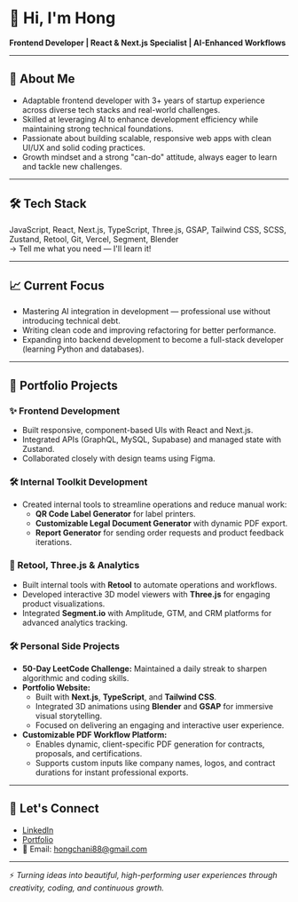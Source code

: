 # 👋 Hi, I'm Hong
**Frontend Developer | React & Next.js Specialist | AI-Enhanced Workflows**

---

## 🌟 About Me
- Adaptable frontend developer with 3+ years of startup experience across diverse tech stacks and real-world challenges.
- Skilled at leveraging AI to enhance development efficiency while maintaining strong technical foundations.
- Passionate about building scalable, responsive web apps with clean UI/UX and solid coding practices.
- Growth mindset and a strong "can-do" attitude, always eager to learn and tackle new challenges.

---

## 🛠️ Tech Stack
JavaScript, React, Next.js, TypeScript, Three.js, GSAP, Tailwind CSS, SCSS, Zustand, Retool, Git, Vercel, Segment, Blender  
→ Tell me what you need — I'll learn it!

---

## 📈 Current Focus
- Mastering AI integration in development — professional use without introducing technical debt.
- Writing clean code and improving refactoring for better performance.
- Expanding into backend development to become a full-stack developer (learning Python and databases).

---

## 🚀 Portfolio Projects

### ✨ Frontend Development
- Built responsive, component-based UIs with React and Next.js.
- Integrated APIs (GraphQL, MySQL, Supabase) and managed state with Zustand.
- Collaborated closely with design teams using Figma.

### 🛠️ Internal Toolkit Development
- Created internal tools to streamline operations and reduce manual work:
  - **QR Code Label Generator** for label printers.
  - **Customizable Legal Document Generator** with dynamic PDF export.
  - **Report Generator** for sending order requests and product feedback iterations.

### 🧩 Retool, Three.js & Analytics
- Built internal tools with **Retool** to automate operations and workflows.
- Developed interactive 3D model viewers with **Three.js** for engaging product visualizations.
- Integrated **Segment.io** with Amplitude, GTM, and CRM platforms for advanced analytics tracking.

### 🛠️ Personal Side Projects
- **50-Day LeetCode Challenge:** Maintained a daily streak to sharpen algorithmic and coding skills.
- **Portfolio Website:**  
  - Built with **Next.js**, **TypeScript**, and **Tailwind CSS**.  
  - Integrated 3D animations using **Blender** and **GSAP** for immersive visual storytelling.  
  - Focused on delivering an engaging and interactive user experience.
- **Customizable PDF Workflow Platform:**  
  - Enables dynamic, client-specific PDF generation for contracts, proposals, and certifications.  
  - Supports custom inputs like company names, logos, and contract durations for instant professional exports.

---

## 💬 Let's Connect
- [LinkedIn](https://www.linkedin.com/in/hong-seo/)
- [Portfolio](https://portfolio-hong-seo.vercel.app/)
- 📧 Email: hongchani88@gmail.com

---

⚡ *Turning ideas into beautiful, high-performing user experiences through creativity, coding, and continuous growth.*
